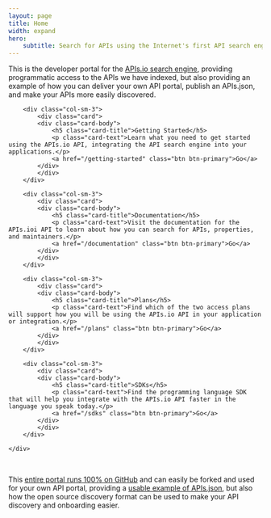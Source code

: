 ```yaml
---
layout: page
title: Home
width: expand
hero:
    subtitle: Search for APIs using the Internet's first API search engine API.
---
```

<p>This is the developer portal for the <a href="https://apis.io">APIs.io search engine</a>, providing programmatic access to the APIs we have indexed, but also providing an example of how you can deliver your own API portal, publish an APIs.json, and make your APIs more easily discovered.
<div class="container">
    <div class="row">

        <div class="col-sm-3">
            <div class="card">
            <div class="card-body">
                <h5 class="card-title">Getting Started</h5>
                <p class="card-text">Learn what you need to get started using the APIs.io API, integrating the API search engine into your applications.</p>
                <a href="/getting-started" class="btn btn-primary">Go</a>
            </div>
            </div>
        </div>
        
        <div class="col-sm-3">
            <div class="card">
            <div class="card-body">
                <h5 class="card-title">Documentation</h5>
                <p class="card-text">Visit the documentation for the APIs.ioi API to learn about how you can search for APIs, properties, and maintainers.</p>
                <a href="/documentation" class="btn btn-primary">Go</a>
            </div>
            </div>
        </div>

        <div class="col-sm-3">
            <div class="card">
            <div class="card-body">
                <h5 class="card-title">Plans</h5>
                <p class="card-text">Find which of the two access plans will support how you will be using the APIs.io API in your application or integration.</p>
                <a href="/plans" class="btn btn-primary">Go</a>
            </div>
            </div>
        </div> 

        <div class="col-sm-3">
            <div class="card">
            <div class="card-body">
                <h5 class="card-title">SDKs</h5>
                <p class="card-text">Find the programming language SDK that will help you integrate with the APIs.io API faster in the language you speak today.</p>
                <a href="/sdks" class="btn btn-primary">Go</a>
            </div>
            </div>
        </div>     

    </div>
</div><br>
<p>This <a href="https://github.com/api-search/developer-portal">entire portal runs 100% on GitHub</a> and can easily be forked and used for your own API portal, providing a <a href="/apis.json">usable example of APIs.json</a>, but also how the open source discovery format can be used to make your API discovery and onboarding easier.</p>